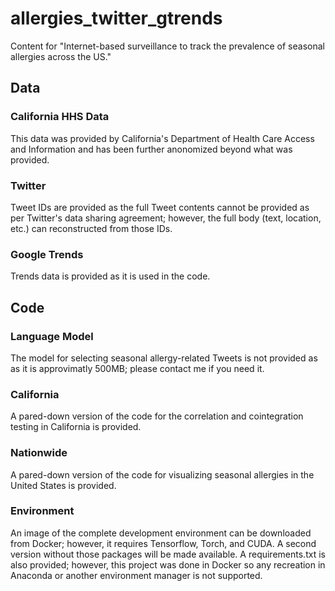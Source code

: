 # allergies_twitter_gtrends
Content for "Internet-based surveillance to track the prevalence of seasonal allergies across the US."

## Data
### California HHS Data
This data was provided by California's Department of Health Care Access and Information and has been further anonomized beyond what was provided.

### Twitter
Tweet IDs are provided as the full Tweet contents cannot be provided as per Twitter's data sharing agreement; however, the full body (text, location, etc.) can reconstructed from those IDs.

### Google Trends
Trends data is provided as it is used in the code.

## Code
### Language Model
The model for selecting seasonal allergy-related Tweets is not provided as as it is approvimatly 500MB; please contact me if you need it.

### California
A pared-down version of the code for the correlation and cointegration testing in California is provided.

### Nationwide
A pared-down version of the code for visualizing seasonal allergies in the United States is provided.

### Environment
An image of the complete development environment can be downloaded from Docker; however, it requires Tensorflow, Torch, and CUDA. A second version without those packages will be made available. A requirements.txt is also provided; however, this project was done in Docker so any recreation in Anaconda or another environment manager is not supported.
